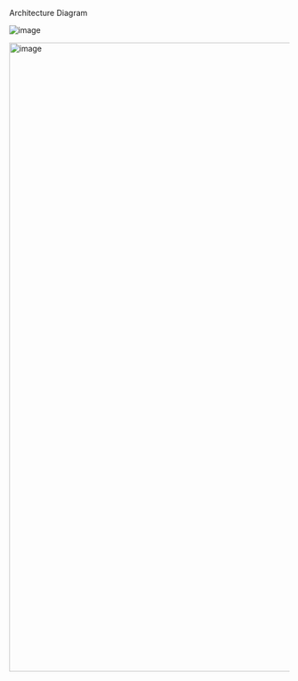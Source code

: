 Architecture Diagram

![image](https://user-images.githubusercontent.com/49791498/218114322-0f2d584d-28e0-408b-aa05-238a49f3fd2e.png)

 
<img width="1129" alt="image" src="https://user-images.githubusercontent.com/49791498/218136407-4ec3260e-8443-49a4-8971-1ee672924cb0.png">

